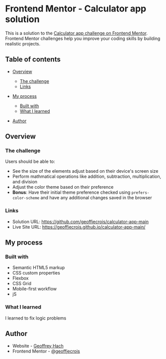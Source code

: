 # Frontend Mentor - Calculator app solution

This is a solution to the [Calculator app challenge on Frontend Mentor](https://www.frontendmentor.io/challenges/calculator-app-9lteq5N29). Frontend Mentor challenges help you improve your coding skills by building realistic projects. 

## Table of contents

- [Overview](#overview)
  - [The challenge](#the-challenge)
  - [Links](#links)
- [My process](#my-process)
  - [Built with](#built-with)
  - [What I learned](#what-i-learned)

- [Author](#author)


## Overview

### The challenge

Users should be able to:

- See the size of the elements adjust based on their device's screen size
- Perform mathmatical operations like addition, subtraction, multiplication, and division
- Adjust the color theme based on their preference
- **Bonus**: Have their initial theme preference checked using `prefers-color-scheme` and have any additional changes saved in the browser

### Links

- Solution URL: https://github.com/geoffjecrois/calculator-app-main
- Live Site URL: https://geoffjecrois.github.io/calculator-app-main/

## My process

### Built with

- Semantic HTML5 markup
- CSS custom properties
- Flexbox
- CSS Grid
- Mobile-first workflow
- jS


### What I learned

I learned to fix logic problems



## Author

- Website - [Geoffrey Hach](https://geoffreyhach.fr)
- Frontend Mentor - [@geoffjecrois](https://www.frontendmentor.io/profile/geoffjecrois)


